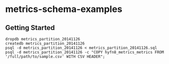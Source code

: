 metrics-schema-examples
=======================

Getting Started
---------------
````
dropdb metrics_partition_20141126
createdb metrics_partition_20141126
psql -d metrics_partition_20141126 < metrics_partition_20141126.sql
psql -d metrics_partition_20141126 -c "COPY hyfn8_metrics_metrics FROM '/full/path/to/sample.csv' WITH CSV HEADER";
````
